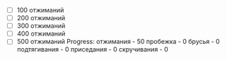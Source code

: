 - [ ] 100 отжиманий
- [ ] 200 отжиманий
- [ ] 300 отжиманий
- [ ] 400 отжиманий
- [ ] 500 отжиманий
Progress:
отжимания - 50
пробежка - 0
брусья - 0
подтягивания - 0
приседания - 0
скручивания - 0